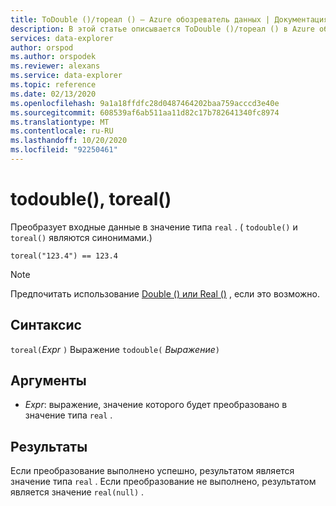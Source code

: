 ```yaml
---
title: ToDouble ()/тореал () — Azure обозреватель данных | Документация Майкрософт
description: В этой статье описывается ToDouble ()/тореал () в Azure обозреватель данных.
services: data-explorer
author: orspod
ms.author: orspodek
ms.reviewer: alexans
ms.service: data-explorer
ms.topic: reference
ms.date: 02/13/2020
ms.openlocfilehash: 9a1a18ffdfc28d0487464202baa759acccd3e40e
ms.sourcegitcommit: 608539af6ab511aa11d82c17b782641340fc8974
ms.translationtype: MT
ms.contentlocale: ru-RU
ms.lasthandoff: 10/20/2020
ms.locfileid: "92250461"
---
```

# <a name="todouble-toreal"></a>todouble(), toreal()

Преобразует входные данные в значение типа `real` . ( `todouble()` и `toreal()` являются синонимами.)

```kusto
toreal("123.4") == 123.4
```

> [!NOTE]
> Предпочитать использование [Double () или Real ()](./scalar-data-types/real.md) , если это возможно.

## <a name="syntax"></a>Синтаксис

`toreal(`*Expr* `)` 
 Выражение `todouble(` *Выражение*`)`

## <a name="arguments"></a>Аргументы

* *Expr*: выражение, значение которого будет преобразовано в значение типа `real` .

## <a name="returns"></a>Результаты

Если преобразование выполнено успешно, результатом является значение типа `real` .
Если преобразование не выполнено, результатом является значение `real(null)` .
